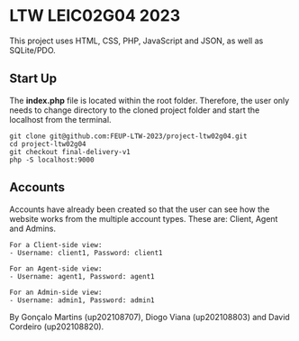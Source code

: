 # LTW LEIC02G04 2023

This project uses HTML, CSS, PHP, JavaScript and JSON, as well as SQLite/PDO.

## Start Up

The **index.php** file is located within the root folder. 
Therefore, the user only needs to change directory to the cloned project folder and start the localhost from the terminal. 

```
git clone git@github.com:FEUP-LTW-2023/project-ltw02g04.git
cd project-ltw02g04
git checkout final-delivery-v1
php -S localhost:9000
```

## Accounts

Accounts have already been created so that the user can see how the website works from the multiple account types. These are: Client, Agent and Admins.

```
For a Client-side view:
- Username: client1, Password: client1
    
For an Agent-side view:
- Username: agent1, Password: agent1

For an Admin-side view:
- Username: admin1, Password: admin1
```

By Gonçalo Martins (up202108707),
Diogo Viana (up202108803)
and David Cordeiro (up202108820).
